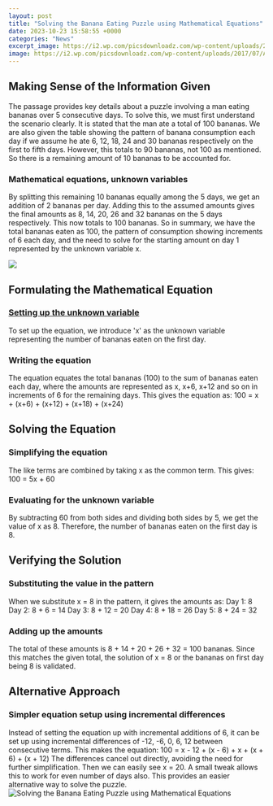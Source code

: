 ```yaml
---
layout: post
title: "Solving the Banana Eating Puzzle using Mathematical Equations"
date: 2023-10-23 15:58:55 +0000
categories: "News"
excerpt_image: https://i2.wp.com/picsdownloadz.com/wp-content/uploads/2017/07/Apple-Banana-Orange-Math-Puzzle.jpg?resize=800%2C600
image: https://i2.wp.com/picsdownloadz.com/wp-content/uploads/2017/07/Apple-Banana-Orange-Math-Puzzle.jpg?resize=800%2C600
---
```


## Making Sense of the Information Given
The passage provides key details about a puzzle involving a man eating bananas over 5 consecutive days. To solve this, we must first understand the scenario clearly. 
It is stated that the man ate a total of 100 bananas. We are also given the table showing the pattern of banana consumption each day if we assume he ate 6, 12, 18, 24 and 30 bananas respectively on the first to fifth days. However, this totals to 90 bananas, not 100 as mentioned. So there is a remaining amount of 10 bananas to be accounted for. 
### **Mathematical equations, unknown variables** 
By splitting this remaining 10 bananas equally among the 5 days, we get an addition of 2 bananas per day. Adding this to the assumed amounts gives the final amounts as 8, 14, 20, 26 and 32 bananas on the 5 days respectively. This now totals to 100 bananas.
So in summary, we have the total bananas eaten as 100, the pattern of consumption showing increments of 6 each day, and the need to solve for the starting amount on day 1 represented by the unknown variable x.

![](https://i0.wp.com/picsdownloadz.com/wp-content/uploads/2017/08/Apple-Orange-Banana-Math-Puzzle.jpg?resize=800%2C600)
## Formulating the Mathematical Equation
### [Setting up the unknown variable](https://fistore.mysenprints.com/collection/aguillon)
To set up the equation, we introduce 'x' as the unknown variable representing the number of bananas eaten on the first day. 
### **Writing the equation**
The equation equates the total bananas (100) to the sum of bananas eaten each day, where the amounts are represented as x, x+6, x+12 and so on in increments of 6 for the remaining days. 
This gives the equation as: 100 = x + (x+6) + (x+12) + (x+18) + (x+24)
## Solving the Equation
### **Simplifying the equation** 
The like terms are combined by taking x as the common term. This gives: 100 = 5x + 60
### **Evaluating for the unknown variable**
By subtracting 60 from both sides and dividing both sides by 5, we get the value of x as 8.
Therefore, the number of bananas eaten on the first day is 8.
## Verifying the Solution
### **Substituting the value in the pattern**
When we substitute x = 8 in the pattern, it gives the amounts as:
Day 1: 8 
Day 2: 8 + 6 = 14
Day 3: 8 + 12 = 20 
Day 4: 8 + 18 = 26
Day 5: 8 + 24 = 32
### **Adding up the amounts** 
The total of these amounts is 8 + 14 + 20 + 26 + 32 = 100 bananas.
Since this matches the given total, the solution of x = 8 or the bananas on first day being 8 is validated.
## Alternative Approach
### **Simpler equation setup using incremental differences**
Instead of setting the equation up with incremental additions of 6, it can be set up using incremental differences of -12, -6, 0, 6, 12 between consecutive terms. 
This makes the equation: 100 = x - 12 + (x - 6) + x + (x + 6) + (x + 12)
The differences cancel out directly, avoiding the need for further simplification. Then we can easily see x = 20.
A small tweak allows this to work for even number of days also. This provides an easier alternative way to solve the puzzle.
![Solving the Banana Eating Puzzle using Mathematical Equations](https://i2.wp.com/picsdownloadz.com/wp-content/uploads/2017/07/Apple-Banana-Orange-Math-Puzzle.jpg?resize=800%2C600)